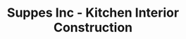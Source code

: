 ---
title: "Suppes Inc - Kitchen Interior Construction"
url: /barrington/suppes-inc-kitchen-interior-construction/
shop: kitchen
---